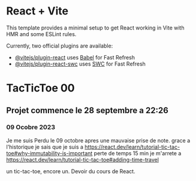 # React + Vite

This template provides a minimal setup to get React working in Vite with HMR and some ESLint rules.

Currently, two official plugins are available:

- [@vitejs/plugin-react](https://github.com/vitejs/vite-plugin-react/blob/main/packages/plugin-react/README.md) uses [Babel](https://babeljs.io/) for Fast Refresh
- [@vitejs/plugin-react-swc](https://github.com/vitejs/vite-plugin-react-swc) uses [SWC](https://swc.rs/) for Fast Refresh

# TacTicToe 00
## Projet commence le 28 septembre a 22:26

### 09 Ocobre 2023
Je me suis Perdu le 09 octobre apres une mauvaise prise de note.
grace a l'historique je sais que je suis a https://react.dev/learn/tutorial-tic-tac-toe#why-immutability-is-important
perte de temps 15 min
je m'arrete a https://react.dev/learn/tutorial-tic-tac-toe#adding-time-travel

un tic-tac-toe, encore un.
Devoir du cours de React.
